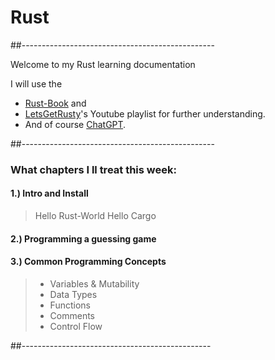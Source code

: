 #	Rust
##------------------------------------------------


Welcome to my Rust learning documentation


I will use the 
+ [Rust-Book](https://doc.rust-lang.org/book/) and 
+ [LetsGetRusty](https://www.youtube.com/watch?v=OX9HJsJUDxA&list=PLai5B987bZ9CoVR-QEIN9foz4QCJ0H2Y8)'s Youtube playlist for further understanding.
+ And of course [ChatGPT](https://chat.openai.com).


##------------------------------------------------
### What chapters I ll treat this week:
#### 1.) Intro and Install
> Hello Rust-World
> Hello Cargo
#### 2.) Programming a guessing game
#### 3.) Common Programming Concepts
> + Variables & Mutability
> + Data Types
> + Functions
> + Comments
> + Control Flow


##-----------------------------------------------
